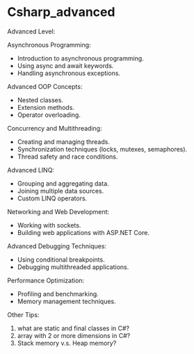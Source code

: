 # Csharp_advanced

Advanced Level:

Asynchronous Programming:
  - Introduction to asynchronous programming.
  - Using async and await keywords.
  - Handling asynchronous exceptions.

Advanced OOP Concepts:
  - Nested classes.
  - Extension methods.
  - Operator overloading.

Concurrency and Multithreading:
  - Creating and managing threads.
  - Synchronization techniques (locks, mutexes, semaphores).
  - Thread safety and race conditions.

Advanced LINQ:
  - Grouping and aggregating data.
  - Joining multiple data sources.
  - Custom LINQ operators.

Networking and Web Development:
  - Working with sockets.
  - Building web applications with ASP.NET Core.

Advanced Debugging Techniques:
  - Using conditional breakpoints.
  - Debugging multithreaded applications.

Performance Optimization:
  - Profiling and benchmarking.
  - Memory management techniques.

Other Tips:
  1. what are static and final classes in C#?
  2. array with 2 or more dimensions in C#?
  3. Stack memory v.s. Heap memory?
